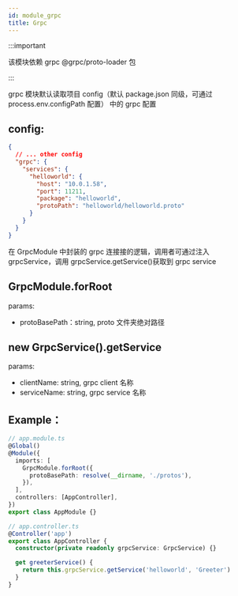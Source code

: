 ```yaml
---
id: module_grpc
title: Grpc
---
```


:::important

该模块依赖 grpc @grpc/proto-loader 包

:::

grpc 模块默认读取项目 config（默认 package.json 同级，可通过 process.env.configPath 配置） 中的 grpc 配置

## config:

```json
{
  // ... other config
  "grpc": {
    "services": {
      "helloworld": {
        "host": "10.0.1.58",
        "port": 11211,
        "package": "helloworld",
        "protoPath": "helloworld/helloworld.proto"
      }
    }
  }
}
```

在 GrpcModule 中封装的 grpc 连接接的逻辑，调用者可通过注入 grpcService，调用 grpcService.getService()获取到 grpc service

## GrpcModule.forRoot

params:

- protoBasePath：string, proto 文件夹绝对路径

## new GrpcService().getService

params:

- clientName: string, grpc client 名称
- serviceName: string, grpc service 名称

## Example：

```typescript
// app.module.ts
@Global()
@Module({
  imports: [
    GrpcModule.forRoot({
      protoBasePath: resolve(__dirname, './protos'),
    }),
  ],
  controllers: [AppController],
})
export class AppModule {}

// app.controller.ts
@Controller('app')
export class AppController {
  constructor(private readonly grpcService: GrpcService) {}

  get greeterService() {
    return this.grpcService.getService('helloworld', 'Greeter')
  }
}
```
